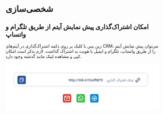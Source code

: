 # شخصی‌سازی

## امکان اشتراک‌گذاری پیش نمایش آیتم از طریق تلگرام و واتساپ

زین پس با کلیک بر روی دکمه اشتراک‌گذاری در آیتم‌های CRM، می‌توان پیش نمایش آیتم را از طریق واتساپ، تلگرام و ایمیل با هویت به اشتراک گذاشت. لازم بذکر است امکان کپی و مشاهده لینک مانند گذشته وجود دارد.

![اشتراک‌گذاری قالب چاپ از طریق واتساپ، تلگرام و ایمیل](./Image/FormatPreview.png)